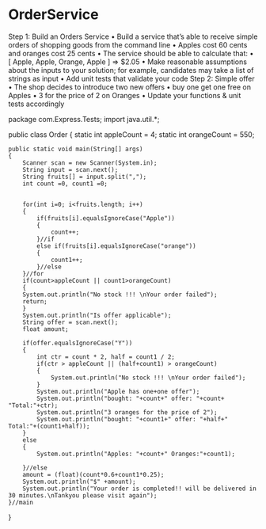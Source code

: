 # OrderService

Step 1: Build an Orders Service 
•	Build a service that’s able to receive simple orders of shopping goods from the command line 
•	Apples cost 60 cents and oranges cost 25 cents 
•	The service should be able to calculate that: 
• [ Apple, Apple, Orange, Apple ] => $2.05 
•	Make reasonable assumptions about the inputs to your solution; for example, 
candidates may take a list of strings as input 
•	Add unit tests that validate your code 
Step 2: Simple offer 
•	The shop decides to introduce two new offers 
•	buy one get one free on Apples 
•	3 for the price of 2 on Oranges 
•	Update your functions & unit tests accordingly 


package com.Express.Tests;
import java.util.*;

public class Order 
{
	static int appleCount = 4;
	static int orangeCount = 550;
	
	public static void main(String[] args) 
	{
		Scanner scan = new Scanner(System.in);
		String input = scan.next();
		String fruits[] = input.split(",");
		int count =0, count1 =0;
		
		
		for(int i=0; i<fruits.length; i++)
		{
			if(fruits[i].equalsIgnoreCase("Apple"))
			{
				count++;
			}//if
			else if(fruits[i].equalsIgnoreCase("orange"))
			{
				count1++;
			}//else
		}//for
		if(count>appleCount || count1>orangeCount)
		{
		System.out.println("No stock !!! \nYour order failed");
		return;
		}
		System.out.println("Is offer applicable");
		String offer = scan.next();
		float amount;
		
		if(offer.equalsIgnoreCase("Y"))
		{
			int ctr = count * 2, half = count1 / 2;
			if(ctr > appleCount || (half+count1) > orangeCount)
			{
				System.out.println("No stock !!! \nYour order failed");
			}
			System.out.println("Apple has one+one offer");
			System.out.println("bought: "+count+" offer: "+count+ "Total:"+ctr);			
			System.out.println("3 oranges for the price of 2");
			System.out.println("bought: "+count1+" offer: "+half+" Total:"+(count1+half));
		}
		else 
		{
			System.out.println("Apples: "+count+" Oranges:"+count1);
			
		}//else
		amount = (float)(count*0.6+count1*0.25);
		System.out.println("$" +amount);
		System.out.println("Your order is completed!! will be delivered in 30 minutes.\nTankyou please visit again");
	}//main	
}
